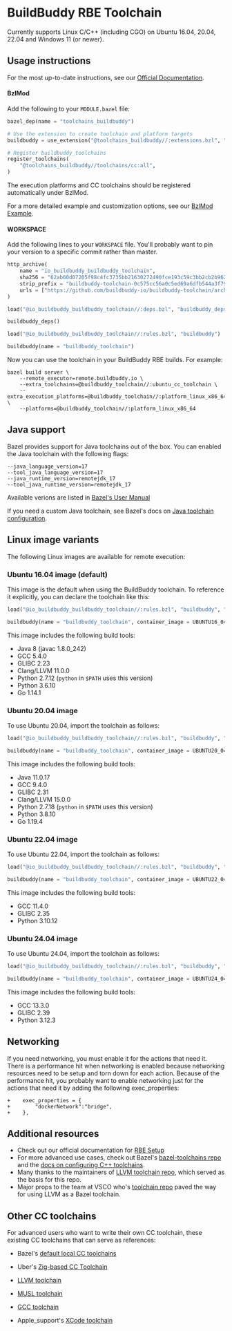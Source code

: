 # BuildBuddy RBE Toolchain

Currently supports Linux C/C++ (including CGO) on Ubuntu 16.04, 20.04, 22.04 and Windows 11 (or newer).

## Usage instructions

For the most up-to-date instructions, see our [Official Documentation](https://buildbuddy.io/docs/rbe-setup).

#### BzlMod

Add the following to your `MODULE.bazel` file:

```python
bazel_dep(name = "toolchains_buildbuddy")

# Use the extension to create toolchain and platform targets
buildbuddy = use_extension("@toolchains_buildbuddy//:extensions.bzl", "buildbuddy")

# Register buildbuddy_toolchains
register_toolchains(
    "@toolchains_buildbuddy//toolchains/cc:all",
)
```

The execution platforms and CC toolchains should be registered automatically under BzlMod.

For a more detailed example and customization options, see our [BzlMod Example](https://github.com/buildbuddy-io/buildbuddy-toolchain/tree/master/examples/bzlmod).

#### WORKSPACE

Add the following lines to your `WORKSPACE` file. You'll probably want to pin your version to a specific commit rather than master.

```python
http_archive(
    name = "io_buildbuddy_buildbuddy_toolchain",
    sha256 = "62ab60d07205f98c4fc3735bb21630272490fce193c59c3bb2cb2b962176400c",
    strip_prefix = "buildbuddy-toolchain-0c575cc56a0c5ed69a6dfb544a3f794b9d1b474d",
    urls = ["https://github.com/buildbuddy-io/buildbuddy-toolchain/archive/0c575cc56a0c5ed69a6dfb544a3f794b9d1b474d.tar.gz"],
)

load("@io_buildbuddy_buildbuddy_toolchain//:deps.bzl", "buildbuddy_deps")

buildbuddy_deps()

load("@io_buildbuddy_buildbuddy_toolchain//:rules.bzl", "buildbuddy")

buildbuddy(name = "buildbuddy_toolchain")
```

Now you can use the toolchain in your BuildBuddy RBE builds. For example:

```
bazel build server \
    --remote_executor=remote.buildbuddy.io \
    --extra_toolchains=@buildbuddy_toolchain//:ubuntu_cc_toolchain \
    --extra_execution_platforms=@buildbuddy_toolchain//:platform_linux_x86_64 \
    --platforms=@buildbuddy_toolchain//:platform_linux_x86_64
```

## Java support

Bazel provides support for Java toolchains out of the box.
You can enabled the Java toolchain with the following flags:

```
--java_language_version=17
--tool_java_language_version=17
--java_runtime_version=remotejdk_17
--tool_java_runtime_version=remotejdk_17
```

Available verions are listed in [Bazel's User Manual](https://bazel.build/docs/user-manual#java-language-version)

If you need a custom Java toolchain, see Bazel's docs on [Java toolchain configuration](https://bazel.build/docs/bazel-and-java#config-java-toolchains).

## Linux image variants

The following Linux images are available for remote execution:

### Ubuntu 16.04 image (**default**)

This image is the default when using the BuildBuddy toolchain. To
reference it explicitly, you can declare the toolchain like this:

```python
load("@io_buildbuddy_buildbuddy_toolchain//:rules.bzl", "buildbuddy", "UBUNTU16_04_IMAGE")

buildbuddy(name = "buildbuddy_toolchain", container_image = UBUNTU16_04_IMAGE)
```

This image includes the following build tools:

- Java 8 (javac 1.8.0_242)
- GCC 5.4.0
- GLIBC 2.23
- Clang/LLVM 11.0.0
- Python 2.7.12 (`python` in `$PATH` uses this version)
- Python 3.6.10
- Go 1.14.1

### Ubuntu 20.04 image

To use Ubuntu 20.04, import the toolchain as follows:

```python
load("@io_buildbuddy_buildbuddy_toolchain//:rules.bzl", "buildbuddy", "UBUNTU20_04_IMAGE")

buildbuddy(name = "buildbuddy_toolchain", container_image = UBUNTU20_04_IMAGE)
```

This image includes the following build tools:

- Java 11.0.17
- GCC 9.4.0
- GLIBC 2.31
- Clang/LLVM 15.0.0
- Python 2.7.18 (`python` in `$PATH` uses this version)
- Python 3.8.10
- Go 1.19.4

### Ubuntu 22.04 image

To use Ubuntu 22.04, import the toolchain as follows:

```python
load("@io_buildbuddy_buildbuddy_toolchain//:rules.bzl", "buildbuddy", "UBUNTU22_04_IMAGE")

buildbuddy(name = "buildbuddy_toolchain", container_image = UBUNTU22_04_IMAGE)
```

This image includes the following build tools:

- GCC 11.4.0
- GLIBC 2.35
- Python 3.10.12

### Ubuntu 24.04 image

To use Ubuntu 24.04, import the toolchain as follows:

```python
load("@io_buildbuddy_buildbuddy_toolchain//:rules.bzl", "buildbuddy", "UBUNTU24_04_IMAGE")

buildbuddy(name = "buildbuddy_toolchain", container_image = UBUNTU24_04_IMAGE)
```

This image includes the following build tools:

- GCC 13.3.0
- GLIBC 2.39
- Python 3.12.3

## Networking

If you need networking, you must enable it for the actions that need it. There
is a performance hit when networking is enabled because networking resources
need to be setup and torn down for each action. Because of the performance hit,
you probably want to enable networking just for the actions that need it by
adding the following exec_properties:

```
+    exec_properties = {
+        "dockerNetwork":"bridge",
+    },
```

## Additional resources

- Check out our official documentation for [RBE Setup](https://www.buildbuddy.io/docs/rbe-setup)
- For more advanced use cases, check out Bazel's [bazel-toolchains repo](https://github.com/bazelbuild/bazel-toolchains) and the [docs on configuring C++ toolchains](https://docs.bazel.build/versions/master/tutorial/cc-toolchain-config.html).
- Many thanks to the maintainers of [LLVM toolchain repo](https://github.com/bazel-contrib/toolchains_llvm), which served as the basis for this repo.
- Major props to the team at VSCO who's [toolchain repo](https://github.com/vsco/bazel-toolchains) paved the way for using LLVM as a Bazel toolchain.

## Other CC toolchains

For advanced users who want to write their own CC toolchain, these existing CC toolchains that can serve as references:

- Bazel's [default local CC toolchains](https://cs.opensource.google/bazel/bazel/+/master:tools/cpp/;drc=bd2da6e977172398bb6612c3a45e91fd1192961a)

- Uber's [Zig-based CC Toolchain](https://github.com/uber/hermetic_cc_toolchain/)

- [LLVM toolchain](https://github.com/bazel-contrib/toolchains_llvm)

- [MUSL toolchain](https://github.com/bazel-contrib/musl-toolchain)

- [GCC toolchain](https://github.com/f0rmiga/gcc-toolchain)

- Apple_support's [XCode toolchain](https://github.com/bazelbuild/apple_support/blob/a40bcaa218ee423168dd3f9af8085e6bacac2f9f/crosstool/cc_toolchain_config.bzl#L14)
